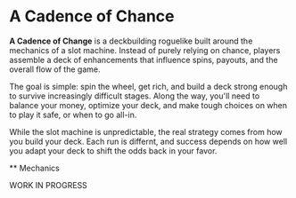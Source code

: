 # A Cadence of Chance

**A Cadence of Change** is a deckbuilding roguelike built around the mechanics of a slot machine. Instead of purely relying on chance, players assemble a deck of enhancements that influence spins, payouts, and the overall flow of the game.

The goal is simple: spin the wheel, get rich, and build a deck strong enough to survive increasingly difficult stages. Along the way, you'll need to balance your money, optimize your deck, and make tough choices on when to play it safe, or when to go all-in.

While the slot machine is unpredictable, the real strategy comes from how you build your deck. Each run is differnt, and success depends on how well you adapt your deck to shift the odds back in your favor.

** Mechanics

WORK IN PROGRESS